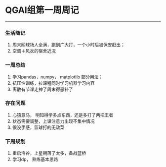 # QGAI组第一周周记

------

### 生活随记

1. 周末网球场人全满，跑到广大打，一个小时后被保安赶出；
2. 空调＋风衣的宿舍近况

### 一周总结

1. 学习pandas，numpy， matplotlib 部分用法；
2. 抗压性训练，拉课程同时学习机器学习内容
3. 离散有节课走神了周末得恶补了

### 存在问题

1. 心猿意马， 明知得学多点东西，还是多打了两把王者
2. 状态需要调整，上课注意力出现不集中情况
3. 很没手感，篮球打的无敌菜

### 下周规划

1. 重启洛谷，上星期落了太多，备战蓝桥
2. 学习dp， 熟练基本思路